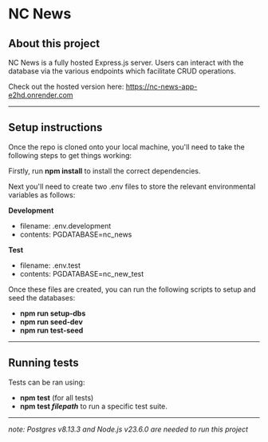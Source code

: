 # NC News

## About this project

NC News is a fully hosted Express.js server. Users can interact with the database via the various endpoints which facilitate CRUD operations.

Check out the hosted version here: https://nc-news-app-e2hd.onrender.com

---

## Setup instructions

Once the repo is cloned onto your local machine, you'll need to take the following steps to get things working:

Firstly, run **npm install** to install the correct dependencies.

Next you'll need to create two .env files to store the relevant environmental variables as follows:

**Development**

- filename: .env.development
- contents: PGDATABASE=nc_news

**Test**

- filename: .env.test
- contents: PGDATABASE=nc_new_test

Once these files are created, you can run the following scripts to setup and seed the databases:

- **npm run setup-dbs**
- **npm run seed-dev**
- **npm run test-seed**

---

## Running tests

Tests can be ran using:

- **npm test** (for all tests)
- **npm test _filepath_** to run a specific test suite.

---

_note: Postgres v8.13.3 and Node.js v23.6.0 are needed to run this project_
